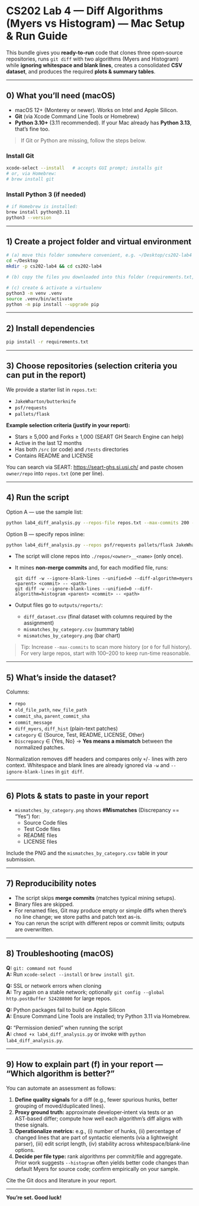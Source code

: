 # CS202 Lab 4 — Diff Algorithms (Myers vs Histogram) — Mac Setup & Run Guide

This bundle gives you **ready-to-run** code that clones three open‑source repositories, runs `git diff` with two algorithms (Myers and Histogram) while **ignoring whitespace and blank lines**, creates a consolidated **CSV dataset**, and produces the required **plots & summary tables**.

---

## 0) What you’ll need (macOS)
- macOS 12+ (Monterey or newer). Works on Intel and Apple Silicon.
- **Git** (via Xcode Command Line Tools or Homebrew)
- **Python 3.10+** (3.11 recommended). If your Mac already has **Python 3.13**, that’s fine too.

> If Git or Python are missing, follow the steps below.

### Install Git
```bash
xcode-select --install   # accepts GUI prompt; installs git
# or, via Homebrew:
# brew install git
```

### Install Python 3 (if needed)
```bash
# if Homebrew is installed:
brew install python@3.11
python3 --version
```

---

## 1) Create a project folder and virtual environment
```bash
# (a) move this folder somewhere convenient, e.g. ~/Desktop/cs202-lab4
cd ~/Desktop
mkdir -p cs202-lab4 && cd cs202-lab4

# (b) copy the files you downloaded into this folder (requirements.txt, lab4_diff_analysis.py, repos.txt)

# (c) create & activate a virtualenv
python3 -m venv .venv
source .venv/bin/activate
python -m pip install --upgrade pip
```

---

## 2) Install dependencies
```bash
pip install -r requirements.txt
```

---

## 3) Choose repositories (selection criteria you can put in the report)
We provide a starter list in `repos.txt`:
- `JakeWharton/butterknife`
- `psf/requests`
- `pallets/flask`

**Example selection criteria (justify in your report):**
- Stars ≥ 5,000 and Forks ≥ 1,000 (SEART GH Search Engine can help)
- Active in the last 12 months
- Has both `/src` (or code) and `/tests` directories
- Contains README and LICENSE

You can search via SEART: <https://seart-ghs.si.usi.ch/> and paste chosen `owner/repo` into `repos.txt` (one per line).

---

## 4) Run the script
Option A — use the sample list:
```bash
python lab4_diff_analysis.py --repos-file repos.txt --max-commits 200 --outdir outputs
```

Option B — specify repos inline:
```bash
python lab4_diff_analysis.py --repos psf/requests pallets/flask JakeWharton/butterknife --max-commits 200 --outdir outputs
```

- The script will clone repos into `./repos/<owner>__<name>` (only once).
- It mines **non-merge commits** and, for each modified file, runs:

  ```
  git diff -w --ignore-blank-lines --unified=0 --diff-algorithm=myers     <parent> <commit> -- <path>
  git diff -w --ignore-blank-lines --unified=0 --diff-algorithm=histogram <parent> <commit> -- <path>
  ```

- Output files go to `outputs/reports/`:
  - `diff_dataset.csv`  (final dataset with columns required by the assignment)
  - `mismatches_by_category.csv` (summary table)
  - `mismatches_by_category.png` (bar chart)

> Tip: Increase `--max-commits` to scan more history (or `0` for full history). For very large repos, start with 100–200 to keep run-time reasonable.

---

## 5) What’s inside the dataset?
Columns:
- `repo`
- `old_file_path`, `new_file_path`
- `commit_sha`, `parent_commit_sha`
- `commit_message`
- `diff_myers`, `diff_hist` (plain-text patches)
- `category` ∈ {Source, Test, README, LICENSE, Other}
- `Discrepancy` ∈ {Yes, No}  → **Yes means a mismatch** between the normalized patches.

Normalization removes diff headers and compares only `+`/`-` lines with zero context. Whitespace and blank lines are already ignored via `-w` and `--ignore-blank-lines` in `git diff`.

---

## 6) Plots & stats to paste in your report
- `mismatches_by_category.png` shows **#Mismatches** (Discrepancy == “Yes”) for:
  - Source Code files
  - Test Code files
  - README files
  - LICENSE files

Include the PNG and the `mismatches_by_category.csv` table in your submission.

---

## 7) Reproducibility notes
- The script skips **merge commits** (matches typical mining setups).
- Binary files are skipped.
- For renamed files, Git may produce empty or simple diffs when there’s no line change; we store paths and patch text as-is.
- You can rerun the script with different repos or commit limits; outputs are overwritten.

---

## 8) Troubleshooting (macOS)
**Q:** `git: command not found`  
**A:** Run `xcode-select --install` or `brew install git`.

**Q:** SSL or network errors when cloning  
**A:** Try again on a stable network; optionally `git config --global http.postBuffer 524288000` for large repos.

**Q:** Python packages fail to build on Apple Silicon  
**A:** Ensure Command Line Tools are installed; try Python 3.11 via Homebrew.

**Q:** “Permission denied” when running the script  
**A:** `chmod +x lab4_diff_analysis.py` or invoke with `python lab4_diff_analysis.py`.

---

## 9) How to explain part (f) in your report — “Which algorithm is better?”
You can automate an assessment as follows:
1. **Define quality signals** for a diff (e.g., fewer spurious hunks, better grouping of moved/duplicated lines).  
2. **Proxy ground truth:** approximate developer‑intent via tests or an AST‑based differ; compute how well each algorithm’s diff aligns with these signals.  
3. **Operationalize metrics:** e.g., (i) number of hunks, (ii) percentage of changed lines that are part of syntactic elements (via a lightweight parser), (iii) edit script length, (iv) stability across whitespace/blank‑line options.  
4. **Decide per file type:** rank algorithms per commit/file and aggregate. Prior work suggests `--histogram` often yields better code changes than default Myers for source code; confirm empirically on your sample.

Cite the Git docs and literature in your report.

---

**You’re set. Good luck!**
